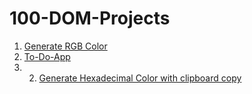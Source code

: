 # 100-DOM-Projects

1) [Generate RGB Color](https://upbeat-rosalind-a8a9b2.netlify.app/)
2) [To-Do-App](https://distracted-pike-7f7a0e.netlify.app/)
3) 2) [Generate Hexadecimal Color with clipboard copy](https://cranky-bose-7f0356.netlify.app/)
